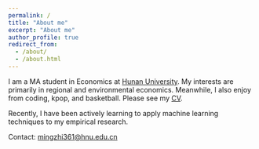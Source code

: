 ```yaml
---
permalink: /
title: "About me"
excerpt: "About me"
author_profile: true
redirect_from: 
  - /about/
  - /about.html
---
```


I am a MA student in Economics at [Hunan University](https://en.wikipedia.org/wiki/Hunan_University#General_Rankings "湖南大学"). My interests are primarily in regional and environmental economics. Meanwhile, I also enjoy from coding, kpop, and basketball. Please see my [CV](files/mingzhi361-CV.pdf "个人简历").

Recently, I have been actively learning to apply machine learning techniques to my empirical research.

Contact: mingzhi361@hnu.edu.cn
